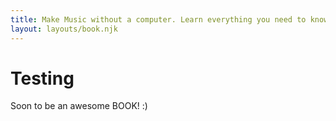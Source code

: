 ```yaml
---
title: Make Music without a computer. Learn everything you need to know to go DAWless.
layout: layouts/book.njk
---
```


# Testing

Soon to be an awesome BOOK! :)
